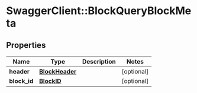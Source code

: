 # SwaggerClient::BlockQueryBlockMeta

## Properties
Name | Type | Description | Notes
------------ | ------------- | ------------- | -------------
**header** | [**BlockHeader**](BlockHeader.md) |  | [optional] 
**block_id** | [**BlockID**](BlockID.md) |  | [optional] 


